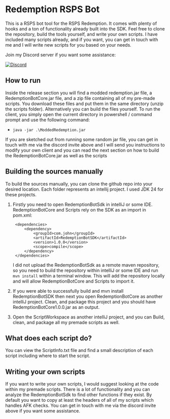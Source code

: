 # Redemption RSPS Bot
This is a RSPS bot tool for the RSPS Redemption. It comes with plenty of hooks and a ton of functionality already built into the SDK. Feel free to clone the repository, build the tools yourself, and write your own scripts. I have included many scripts already, and if you want, you can get in touch with me and I will write new scripts for you based on your needs.

Join my Discord server if you want some assistance:

[![Discord](https://img.shields.io/discord/123456789012345678.svg?label=Discord&logo=discord&color=7289da)](https://discord.gg/csayJvptZ7)

## How to run
Inside the release section you will find a modded redemption.jar file, a RedemptionBotCore.jar file, and a zip file containing all of my pre-made scripts. You download these files and put them in the same directory (unzip the scripts folder). Alternatively you can build the files yourself. To run the client, you simply open the current directory in powershell / command prompt and use the following command:

- `java -jar .\ModdedRedemption.jar`

If you are sketched out from running some random jar file, you can get in touch with me via the discord invite above and I will send you instructions to modify your own client and you can read the next section on how to build the RedemptionBotCore.jar as well as the scripts

## Building the sources manually
To build the sources manually, you can clone the github repo into your desired location. Each folder represents an intellij project. I used JDK 24 for these projects.
1. Firstly you need to open RedemptionBotSdk in intelliJ or some IDE. RedemptionBotCore and Scripts rely on the SDK as an import in pom.xml:

        <dependencies>
            <dependency>
                <groupId>com.john</groupId>
                <artifactId>RedemptionBotSDK</artifactId>
                <version>1.0.0</version>
                <scope>compile</scope>
            </dependency>
        </dependencies>
   I did not upload the RedemptionBotSdk as a remote maven repository, so you need to build the repository within intelliJ or some IDE and run `mvn install` within a terminal window. This will add the repository locally and will allow RedemptionBotCore and Scripts to import it.

2. If you were able to successfully build and mvn install RedemptionBotSDK then next you open RedemptionBotCore as another intelliJ project. Clean, and package this project and you should have RedemptionBotCore1.0.0.jar as an output.
3. Open the ScriptWorkspace as another intelliJ project, and you can Build, clean, and package all my premade scripts as well.

## What does each script do?
You can view the ScriptInfo.txt file and find a small description of each script including where to start the script.

## Writing your own scripts
If you want to write your own scripts, I would suggest looking at the code within my premade scripts. There is a lot of functionality and you can analyze the RedemptionBotSdk to find other functions if they exist. By default you want to copy at least the headers of all of my scripts which handles AFK checks. You can get in touch with me via the discord invite above if you want some assistance.
